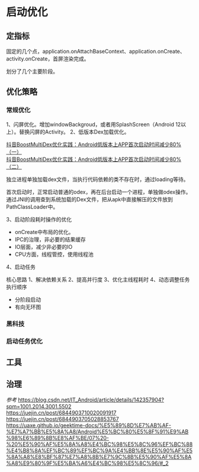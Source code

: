 # 启动优化

## 定指标

固定的几个点，application.onAttachBaseContext、application.onCreate、activity.onCreate，首屏渲染完成。

划分了几个主要阶段。

## 优化策略

### 常规优化

1、闪屏优化。增加windowBackgroud，或者用SplashScreen（Android 12以上）。替换闪屏的Activity。
2、低版本Dex加载优化。

[抖音BoostMultiDex优化实践：Android低版本上APP首次启动时间减少80%（一）](https://mp.weixin.qq.com/s?__biz=MzI1MzYzMjE0MQ==&mid=2247485522&idx=1&sn=cddfb1c64642b53ee51ca00ce3c696ca&chksm=e9d0c3b0dea74aa60f7c4266b3ff6264702b1042170f7697f1de67f26654e78abb515478a838&token=1566092111&lang=zh_CN#rd)  
[抖音BoostMultiDex优化实践：Android低版本上APP首次启动时间减少80%（二）](https://mp.weixin.qq.com/s?__biz=MzI1MzYzMjE0MQ==&mid=2247485530&idx=1&sn=c6f92a614829215d13aec273cbd1022a&chksm=e9d0c3b8dea74aaed9a458e9711d989c780a87d635e377583cc377cd3553d0a8ccbe4aeaa857&token=1566092111&lang=zh_CN#rd)

独立进程单独加载dex文件，当执行代码依赖的类不存在时，通过loading等待。

首次启动时，正常启动普通的odex，再在后台启动一个进程，单独做odex操作。通过JNI的调用查到系统加载的Dex文件，把从apk中直接解压的文件放到PathClassLoader中。

3、启动阶段耗时操作的优化
 - onCreate中布局的优化。
 - IPC的治理，非必要的结果缓存
 - IO层面，减少非必要的IO
 - CPU方面，线程管控，使用线程池

4、启动任务

核心思路
1、解决依赖关系
2、提高并行度
3、优化主线程耗时
4、动态调整任务执行顺序

- 分阶段启动
- 有向无环图

### 黑科技

### 启动任务优化

## 工具

## 治理

*参考*
https://blog.csdn.net/IT_Android/article/details/142357904?spm=1001.2014.3001.5502  
https://juejin.cn/post/6844903710020091917  
https://juejin.cn/post/6844903705028853767
https://uaxe.github.io/geektime-docs/%E5%89%8D%E7%AB%AF-%E7%A7%BB%E5%8A%A8/Android%E5%BC%80%E5%8F%91%E9%AB%98%E6%89%8B%E8%AF%BE/07%20-%20%E5%90%AF%E5%8A%A8%E4%BC%98%E5%8C%96%EF%BC%88%E4%B8%8A%EF%BC%89%EF%BC%9A%E4%BB%8E%E5%90%AF%E5%8A%A8%E8%BF%87%E7%A8%8B%E7%9C%8B%E5%90%AF%E5%8A%A8%E9%80%9F%E5%BA%A6%E4%BC%98%E5%8C%96/#_2